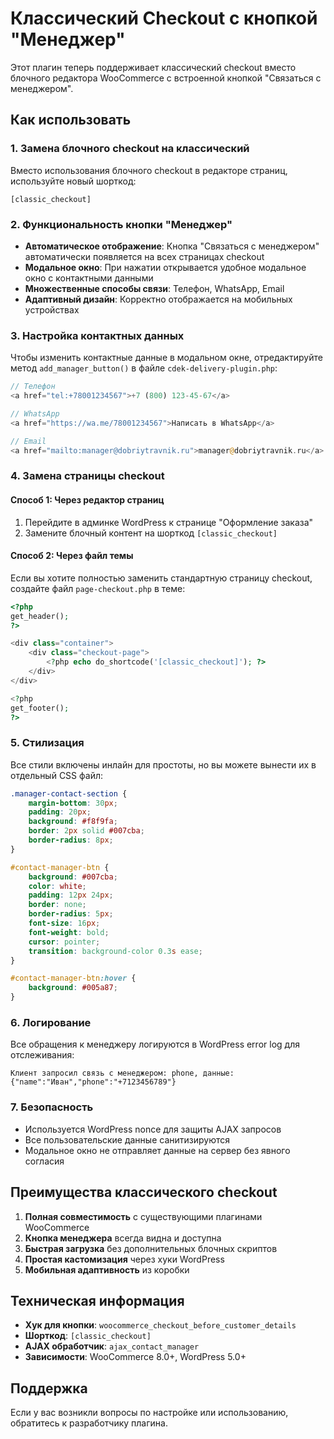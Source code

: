 # Классический Checkout с кнопкой "Менеджер"

Этот плагин теперь поддерживает классический checkout вместо блочного редактора WooCommerce с встроенной кнопкой "Связаться с менеджером".

## Как использовать

### 1. Замена блочного checkout на классический

Вместо использования блочного checkout в редакторе страниц, используйте новый шорткод:

```
[classic_checkout]
```

### 2. Функциональность кнопки "Менеджер"

- **Автоматическое отображение**: Кнопка "Связаться с менеджером" автоматически появляется на всех страницах checkout
- **Модальное окно**: При нажатии открывается удобное модальное окно с контактными данными
- **Множественные способы связи**: Телефон, WhatsApp, Email
- **Адаптивный дизайн**: Корректно отображается на мобильных устройствах

### 3. Настройка контактных данных

Чтобы изменить контактные данные в модальном окне, отредактируйте метод `add_manager_button()` в файле `cdek-delivery-plugin.php`:

```php
// Телефон
<a href="tel:+78001234567">+7 (800) 123-45-67</a>

// WhatsApp
<a href="https://wa.me/78001234567">Написать в WhatsApp</a>

// Email
<a href="mailto:manager@dobriytravnik.ru">manager@dobriytravnik.ru</a>
```

### 4. Замена страницы checkout

#### Способ 1: Через редактор страниц
1. Перейдите в админке WordPress к странице "Оформление заказа" 
2. Замените блочный контент на шорткод `[classic_checkout]`

#### Способ 2: Через файл темы
Если вы хотите полностью заменить стандартную страницу checkout, создайте файл `page-checkout.php` в теме:

```php
<?php
get_header();
?>

<div class="container">
    <div class="checkout-page">
        <?php echo do_shortcode('[classic_checkout]'); ?>
    </div>
</div>

<?php
get_footer();
?>
```

### 5. Стилизация

Все стили включены инлайн для простоты, но вы можете вынести их в отдельный CSS файл:

```css
.manager-contact-section {
    margin-bottom: 30px;
    padding: 20px;
    background: #f8f9fa;
    border: 2px solid #007cba;
    border-radius: 8px;
}

#contact-manager-btn {
    background: #007cba;
    color: white;
    padding: 12px 24px;
    border: none;
    border-radius: 5px;
    font-size: 16px;
    font-weight: bold;
    cursor: pointer;
    transition: background-color 0.3s ease;
}

#contact-manager-btn:hover {
    background: #005a87;
}
```

### 6. Логирование

Все обращения к менеджеру логируются в WordPress error log для отслеживания:

```
Клиент запросил связь с менеджером: phone, данные: {"name":"Иван","phone":"+7123456789"}
```

### 7. Безопасность

- Используется WordPress nonce для защиты AJAX запросов
- Все пользовательские данные санитизируются
- Модальное окно не отправляет данные на сервер без явного согласия

## Преимущества классического checkout

1. **Полная совместимость** с существующими плагинами WooCommerce
2. **Кнопка менеджера** всегда видна и доступна
3. **Быстрая загрузка** без дополнительных блочных скриптов
4. **Простая кастомизация** через хуки WordPress
5. **Мобильная адаптивность** из коробки

## Техническая информация

- **Хук для кнопки**: `woocommerce_checkout_before_customer_details`
- **Шорткод**: `[classic_checkout]`
- **AJAX обработчик**: `ajax_contact_manager`
- **Зависимости**: WooCommerce 8.0+, WordPress 5.0+

## Поддержка

Если у вас возникли вопросы по настройке или использованию, обратитесь к разработчику плагина.